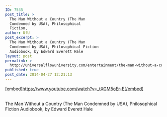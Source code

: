 ```yaml
---
ID: 7535
post_title: >
  The Man Without a Country (The Man
  Condemned by USA), Philosophical
  Fiction,
author: UfU
post_excerpt: >
  The Man Without a Country (The Man
  Condemned by USA), Philosophical Fiction
  Audiobook, by Edward Everett Hale
layout: post
permalink: >
  http://universalflowuniversity.com/entertainment/the-man-without-a-country-the-man-condemned-by-usa-philosophical-fiction/
published: true
post_date: 2014-04-27 12:21:13
---
```

[embed]https://www.youtube.com/watch?v=_tXGM5oEr-E[/embed]</br></br>
<p>The Man Without a Country (The Man Condemned by USA), Philosophical Fiction Audiobook, by Edward Everett Hale</p>
